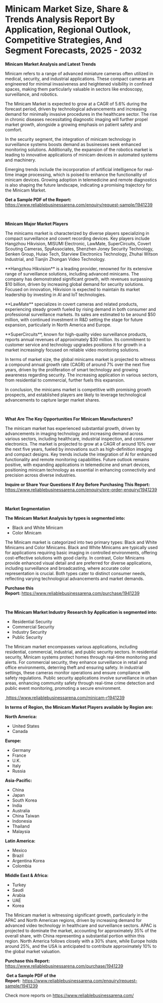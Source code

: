 <p><h1>Minicam Market Size, Share & Trends Analysis Report By Application, Regional Outlook, Competitive Strategies, And Segment Forecasts, 2025 - 2032</h1></p><p><strong>Minicam Market Analysis and Latest Trends</strong></p>
<p><p>Minicam refers to a range of advanced miniature cameras often utilized in medical, security, and industrial applications. These compact cameras are engineered for minimal invasiveness and heightened visibility in confined spaces, making them particularly valuable in sectors like endoscopy, surveillance, and robotics.</p><p>The Minicam Market is expected to grow at a CAGR of 5.6% during the forecast period, driven by technological advancements and increasing demand for minimally invasive procedures in the healthcare sector. The rise in chronic diseases necessitating diagnostic imaging will further propel market growth, alongside a growing emphasis on patient safety and comfort. </p><p>In the security segment, the integration of minicam technology in surveillance systems boosts demand as businesses seek enhanced monitoring solutions. Additionally, the expansion of the robotics market is leading to innovative applications of minicam devices in automated systems and machinery. </p><p>Emerging trends include the incorporation of artificial intelligence for real-time image processing, which is poised to enhance the functionality of minicam devices. Growing adoption in telemedicine and remote diagnostics is also shaping the future landscape, indicating a promising trajectory for the Minicam Market.</p></p>
<p><strong>Get a Sample PDF of the Report:&nbsp;</strong> <a href="https://www.reliablebusinessarena.com/enquiry/request-sample/1941239?utm_campaign=2200&utm_medium=2&utm_source=Github&utm_content=ia&utm_term=06042025&utm_id=minicam">https://www.reliablebusinessarena.com/enquiry/request-sample/1941239</a></p>
<p>&nbsp;</p>
<p><strong>Minicam Major Market Players</strong></p>
<p><p>The minicams market is characterized by diverse players specializing in compact surveillance and covert recording devices. Key players include Hangzhou Hikvision, MISUMI Electronic, LawMate, SuperCircuits, Covert Scouting Cameras, SpyAssociates, Shenzhen Joney Security Technology, Senken Group, Huiao Tech, Starview Electronics Technology, Zhuhai Witson Industrial, and Tianjin Zhongan Video Technology.</p><p>**Hangzhou Hikvision** is a leading provider, renowned for its extensive range of surveillance solutions, including advanced minicams. The company has demonstrated significant growth, with revenues surpassing $10 billion, driven by increasing global demand for security solutions. Focused on innovation, Hikvision is expected to maintain its market leadership by investing in AI and IoT technologies.</p><p>**LawMate** specializes in covert cameras and related products, experiencing steady growth fueled by rising demand in both consumer and professional surveillance markets. Its sales are estimated to be around $50 million, with continued investment in R&D setting the stage for future expansion, particularly in North America and Europe.</p><p>**SuperCircuits**, known for high-quality video surveillance products, reports annual revenues of approximately $30 million. Its commitment to customer service and technology upgrades positions it for growth in a market increasingly focused on reliable video monitoring solutions.</p><p>In terms of market size, the global minicams market is projected to witness a compound annual growth rate (CAGR) of around 7% over the next five years, driven by the proliferation of smart technology and growing awareness regarding security. The increasing application in various sectors, from residential to commercial, further fuels this expansion.</p><p>In conclusion, the minicams market is competitive with promising growth prospects, and established players are likely to leverage technological advancements to capture larger market shares.</p></p>
<p>&nbsp;</p>
<p><strong>What Are The Key Opportunities For Minicam Manufacturers?</strong></p>
<p><p>The minicam market has experienced substantial growth, driven by advancements in imaging technology and increasing demand across various sectors, including healthcare, industrial inspection, and consumer electronics. The market is projected to grow at a CAGR of around 10% over the next five years, fueled by innovations such as high-definition imaging and compact designs. Key trends include the integration of AI for enhanced functionality and remote monitoring capabilities. Future outlook remains positive, with expanding applications in telemedicine and smart devices, positioning minicam technology as essential in enhancing connectivity and precision across diverse industries.</p></p>
<p><strong>Inquire or Share Your Questions If Any Before Purchasing This Report:</strong> <a href="https://www.reliablebusinessarena.com/enquiry/pre-order-enquiry/1941239?utm_campaign=2200&utm_medium=2&utm_source=Github&utm_content=ia&utm_term=06042025&utm_id=minicam">https://www.reliablebusinessarena.com/enquiry/pre-order-enquiry/1941239</a></p>
<p>&nbsp;</p>
<p><strong>Market Segmentation</strong></p>
<p><strong>The Minicam Market Analysis by types is segmented into:</strong></p>
<p><ul><li>Black and White Minicam</li><li>Color Minicam</li></ul></p>
<p><p>The Minicam market is categorized into two primary types: Black and White Minicams and Color Minicams. Black and White Minicams are typically used for applications requiring basic imaging in controlled environments, offering cost-effective solutions with good clarity. In contrast, Color Minicams provide enhanced visual detail and are preferred for diverse applications, including surveillance and broadcasting, where accurate color representation is crucial. Both types cater to distinct consumer needs, reflecting varying technological advancements and market demands.</p></p>
<p><strong>Purchase this Report:&nbsp;</strong><a href="https://www.reliablebusinessarena.com/purchase/1941239?utm_campaign=2200&utm_medium=2&utm_source=Github&utm_content=ia&utm_term=06042025&utm_id=minicam">https://www.reliablebusinessarena.com/purchase/1941239</a></p>
<p>&nbsp;</p>
<p><strong>The Minicam Market Industry Research by Application is segmented into:</strong></p>
<p><ul><li>Residential Security</li><li>Commercial Security</li><li>Industry Security</li><li>Public Security</li></ul></p>
<p><p>The Minicam market encompasses various applications, including residential, commercial, industrial, and public security sectors. In residential security, Minicam systems protect homes through real-time monitoring and alerts. For commercial security, they enhance surveillance in retail and office environments, deterring theft and ensuring safety. In industrial settings, these cameras monitor operations and ensure compliance with safety regulations. Public security applications involve surveillance in urban areas, enhancing community safety through real-time crime detection and public event monitoring, promoting a secure environment.</p></p>
<p><a href="https://www.reliablebusinessarena.com/minicam-r1941239?utm_campaign=2200&utm_medium=2&utm_source=Github&utm_content=ia&utm_term=06042025&utm_id=minicam">&nbsp;https://www.reliablebusinessarena.com/minicam-r1941239</a></p>
<p><strong>In terms of Region, the Minicam Market Players available by Region are:</strong></p>
<p>
    <p> <strong> North America: </strong>
        <ul>
            <li>United States</li>
            <li>Canada</li>
        </ul>
        </p> 
    <p> <strong> Europe: </strong>
        <ul>
            <li>Germany</li>
            <li>France</li>
            <li>U.K.</li>
            <li>Italy</li>
            <li>Russia</li>
        </ul>
        </p> 
    <p> <strong> Asia-Pacific: </strong>
        <ul>
            <li>China</li>
            <li>Japan</li>
            <li>South Korea</li>
            <li>India</li>
            <li>Australia</li>
            <li>China Taiwan</li>
            <li>Indonesia</li>
            <li>Thailand</li>
            <li>Malaysia</li>
        </ul>
        </p> 
    <p> <strong> Latin America: </strong>
        <ul>
            <li>Mexico</li>
            <li>Brazil</li>
            <li>Argentina Korea</li>
            <li>Colombia</li>
        </ul>
        </p> 
    <p> <strong> Middle East & Africa: </strong>
        <ul>
            <li>Turkey</li>
            <li>Saudi</li>
            <li>Arabia</li>
            <li>UAE</li>
            <li>Korea</li>
        </ul>
    </p>
    </p>
<p><p>The Minicam market is witnessing significant growth, particularly in the APAC and North American regions, driven by increasing demand for advanced video technology in healthcare and surveillance sectors. APAC is projected to dominate the market, accounting for approximately 35% of the overall share, with China representing a substantial portion within this region. North America follows closely with a 30% share, while Europe holds around 25%, and the USA is anticipated to contribute approximately 10% to the global market valuation.</p></p>
<p><strong>Purchase this Report: </strong><a href="https://www.reliablebusinessarena.com/purchase/1941239?utm_campaign=2200&utm_medium=2&utm_source=Github&utm_content=ia&utm_term=06042025&utm_id=minicam">https://www.reliablebusinessarena.com/purchase/1941239</a></p>
<p>&nbsp;<strong>Get a Sample PDF of the Report:&nbsp;&nbsp;</strong><a href="https://www.reliablebusinessarena.com/enquiry/request-sample/1941239?utm_campaign=2200&utm_medium=2&utm_source=Github&utm_content=ia&utm_term=06042025&utm_id=minicam">https://www.reliablebusinessarena.com/enquiry/request-sample/1941239</a></p>
<p><strong></strong></p>
<p>Check more reports on <a href="https://www.reliablebusinessarena.com/?utm_campaign=2200&utm_medium=2&utm_source=Github&utm_content=ia&utm_term=06042025&utm_id=minicam">https://www.reliablebusinessarena.com/</a></p>